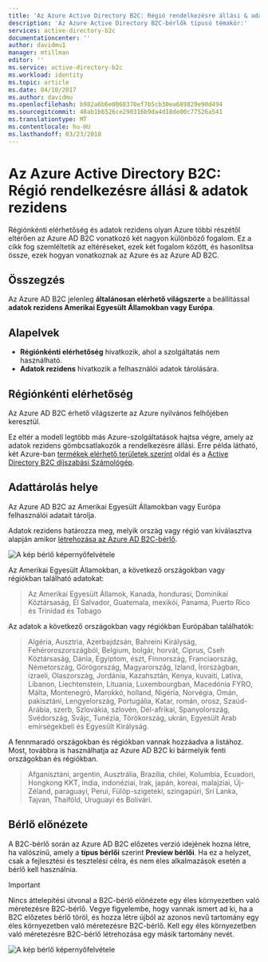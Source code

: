 ```yaml
---
title: 'Az Azure Active Directory B2C: Régió rendelkezésre állási & adatok rezidens |} Microsoft Docs'
description: 'Az Azure Active Directory B2C-bérlők típusú témakör:'
services: active-directory-b2c
documentationcenter: ''
author: davidmu1
manager: mtillman
editor: ''
ms.service: active-directory-b2c
ms.workload: identity
ms.topic: article
ms.date: 04/10/2017
ms.author: davidmu
ms.openlocfilehash: b982a6b6e0068370ef7b5cb30ea689829e90d494
ms.sourcegitcommit: 48ab1b6526ce290316b9da4d18de00c77526a541
ms.translationtype: MT
ms.contentlocale: hu-HU
ms.lasthandoff: 03/23/2018
---
```

# <a name="azure-active-directory-b2c-region-availability--data-residency"></a>Az Azure Active Directory B2C: Régió rendelkezésre állási & adatok rezidens
Régiónkénti elérhetőség és adatok rezidens olyan Azure többi részétől eltérően az Azure AD B2C vonatkozó két nagyon különböző fogalom. Ez a cikk fog szemléltetik az eltéréseket, ezek két fogalom között, és hasonlítsa össze, ezek hogyan vonatkoznak az Azure és az Azure AD B2C.

## <a name="summary"></a>Összegzés
Az Azure AD B2C jelenleg **általánosan elérhető világszerte** a beállítással **adatok rezidens Amerikai Egyesült Államokban vagy Európa**.

## <a name="concepts"></a>Alapelvek
* **Régiónkénti elérhetőség** hivatkozik, ahol a szolgáltatás nem használható.
* **Adatok rezidens** hivatkozik a felhasználói adatok tárolására.

## <a name="region-availability"></a>Régiónkénti elérhetőség
Az Azure AD B2C érhető világszerte az Azure nyilvános felhőjében keresztül. 

Ez eltér a modell legtöbb más Azure-szolgáltatások hajtsa végre, amely az adatok rezidens gömbcsatlakozók a rendelkezésre állási. Erre példa látható, két Azure-ban [termékek elérhető területek szerint](https://azure.microsoft.com/regions/services/) oldal és a [Active Directory B2C díjszabási Számológép](https://azure.microsoft.com/pricing/details/active-directory-b2c/).

## <a name="data-residency"></a>Adattárolás helye
Az Azure AD B2C az Amerikai Egyesült Államokban vagy Európa felhasználói adatait tárolja.

Adatok rezidens határozza meg, melyik ország vagy régió van kiválasztva alapján amikor [létrehozása az Azure AD B2C-bérlő](active-directory-b2c-get-started.md).

![A kép bérlő képernyőfelvétele](./media/active-directory-b2c-reference-tenant-type/data-residency-b2c-tenant.png)

Az Amerikai Egyesült Államokban, a következő országokban vagy régiókban található adatokat:

> Az Amerikai Egyesült Államok, Kanada, hondurasi, Dominikai Köztársaság, El Salvador, Guatemala, mexikói, Panama, Puerto Rico és Trinidad és Tobago

Az adatok a következő országokban vagy régiókban Európában találhatók:

> Algéria, Ausztria, Azerbajdzsán, Bahreini Királyság, Fehéroroszországból, Belgium, bolgár, horvát, Ciprus, Cseh Köztársaság, Dánia, Egyiptom, észt, Finnország, Franciaország, Németország, Görögország, Magyarország, Izland, Írországban, izraeli, Olaszország, Jordánia, Kazahsztán, Kenya, kuvaiti, Lativa, Libanon, Liechtenstein, Lituania, Luxembourgban, Macedónia FYRO, Málta, Montenegró, Marokkó, holland, Nigéria, Norvégia, Omán, pakisztáni, Lengyelország, Portugália, Katar, román, orosz, Szaúd-Arábia, szerb, Szlovákia, szlovén, Dél-afrikai, Spanyolország, Svédország, Svájc, Tunézia, Törökország, ukrán, Egyesült Arab emírségekbeli és Egyesült Királyság.

A fennmaradó országokban és régiókban vannak hozzáadva a listához.  Most, továbbra is használhatja az Azure AD B2C ki bármelyik fenti országokban és régiókban.

> Afganisztáni, argentin, Ausztrália, Brazília, chilei, Kolumbia, Ecuadori, Hongkong KKT, India, indonéziai, Irak, japán, koreai, malajziai, Új-Zéland, paraguayi, Perui, Fülöp-szigeteki, szingapúri, Srí Lanka, Tajvan, Thaiföld, Uruguayi és Bolivári.

## <a name="preview-tenant"></a>Bérlő előnézete
A B2C-bérlő során az Azure AD B2C előzetes verzió idejének hozna létre, ha valószínű, amely a **típus bérlői** szerint **Preview bérlői**. Ha ez a helyzet, csak a fejlesztési és tesztelési célra, és nem éles alkalmazások esetén a bérlő kell használnia.

> [!IMPORTANT]
> Nincs áttelepítési útvonal a B2C-bérlő előnézete egy éles környezetben való méretezésre B2C-bérlő. Vegye figyelembe, hogy vannak ismert ad ki, ha a B2C előzetes bérlő töröl, és hozza létre újból az azonos nevű tartomány egy éles környezetben való méretezésre B2C-bérlő. Kell egy éles környezetben való méretezésre B2C-bérlő létrehozása egy másik tartomány nevét.


![A kép bérlő képernyőfelvétele](./media/active-directory-b2c-reference-tenant-type/preview-b2c-tenant.png)
